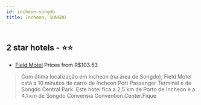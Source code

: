 ```yaml
---
id: incheon-songdo
title: Incheon, SONGDO
---
```


<center><img src="https://i.travelapi.com/hotels/36000000/35300000/35299300/35299298/89e7ddeb_z.jpg" alt="" /></center>


##  2 star hotels - ⭐️⭐️

-    [Field Motel](https://www.hurb.com/br/aud/https://www.hurb.com/br/hotels/incheon/field-motel-HT-FOOF?cmp=18055) Prices from R$103.53
   > Com ótima localização em Incheon (na área de Songdo), Field Motel está a 10 minutos de carro de Incheon Port Passenger Terminal e de Songdo Central Park.  Este hotel fica a 2,5 km de Porto de Incheon e a 4,1 km de Songdo Convensia Convention Center.Fique 
